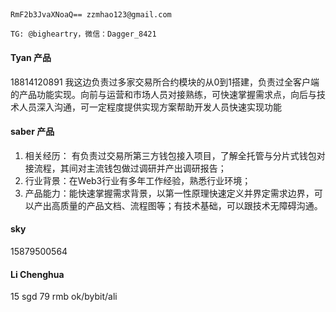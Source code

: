 ##
```
RmF2b3JvaXNoaQ== zzmhao123@gmail.com
```
```
TG: @bigheartry，微信：Dagger_8421
```

#### Tyan 产品
18814120891
我这边负责过多家交易所合约模块的从0到1搭建，负责过全客户端的产品功能实现。向前与运营和市场人员对接熟练，可快速掌握需求点，向后与技术人员深入沟通，可一定程度提供实现方案帮助开发人员快速实现功能
#### saber 产品
1. 相关经历： 有负责过交易所第三方钱包接入项目，了解全托管与分片式钱包对接流程，其间对主流钱包做过调研并产出调研报告；
2. 行业背景：在Web3行业有多年工作经验，熟悉行业环境；
3. 产品能力：能快速掌握需求背景，以第一性原理快速定义并界定需求边界，可以产出高质量的产品文档、流程图等；有技术基础，可以跟技术无障碍沟通。

#### sky
15879500564

#### Li Chenghua

15 sgd 79 rmb 
ok/bybit/ali